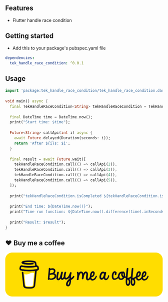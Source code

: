 ## Features

- Flutter handle race condition

## Getting started

- Add this to your package's pubspec.yaml file

```yaml
dependencies: 
  tek_handle_race_condition: ^0.0.1
```

## Usage

```dart
import 'package:tek_handle_race_condition/tek_handle_race_condition.dart';

void main() async {
  final TekHandleRaceCondition<String> tekHandleRaceCondition = TekHandleRaceCondition<String>();

  final DateTime time = DateTime.now();
  print("Start time: $time");

  Future<String> callApi(int i) async {
    await Future.delayed(Duration(seconds: i));
    return 'After ${i}s: $i';
  }

  final result = await Future.wait([
    tekHandleRaceCondition.call(() => callApi(2)),
    tekHandleRaceCondition.call(() => callApi(3)),
    tekHandleRaceCondition.call(() => callApi(4)),
    tekHandleRaceCondition.call(() => callApi(5)),
  ]);

  print("tekHandleRaceCondition.isCompleted ${tekHandleRaceCondition.isCompleted}");

  print("End time: ${DateTime.now()}");
  print("Time run function: ${DateTime.now().difference(time).inSeconds}s");

  print("Result: $result");
}
```

## ❤️ Buy me a coffee

![Buy me a coffee](./assets/images/Buy-me-a-coffee.png)
